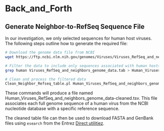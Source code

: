 # Back_and_Forth

## Generate Neighbor-to-RefSeq Sequence File 

In our investigation, we only selected sequences for human host viruses. The following steps outline how to generate the required file:

```bash
# Download the genome data file from NCBI
wget https://ftp.ncbi.nlm.nih.gov/genomes/Viruses/Viruses_RefSeq_and_neighbors_genome_data.tab

# Filter the data to include only sequences associated with human hosts
grep human Viruses_RefSeq_and_neighbors_genome_data.tab > Human_Viruses_RefSeq_and_neighbors_genome_data.tab

# Clean and process the filtered data
Clean_Neighbor_Refseq_table.pl Human_Viruses_RefSeq_and_neighbors_genome_data.tab
```
These commands will produce a file named Human_Viruses_RefSeq_and_neighbors_genome_data-cleaned.tsv. This file associates each full genome sequence of a human virus from the NCBI nucleotide database with a specific reference sequence.

The cleaned table file can then be used to download FASTA and GenBank files using `esearch` from the Entrez [Direct utilitiez](https://www.ncbi.nlm.nih.gov/books/NBK179288/).
